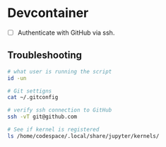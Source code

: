 # Devcontainer

- [ ] Authenticate with GitHub via ssh.

## Troubleshooting

```sh
# what user is running the script
id -un

# Git settigns
cat ~/.gitconfig

# verify ssh connection to GitHub
ssh -vT git@github.com

# See if kernel is registered
ls /home/codespace/.local/share/jupyter/kernels/
```
